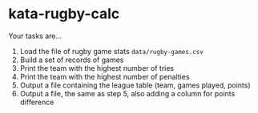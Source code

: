 # kata-rugby-calc

Your tasks are...

1. Load the file of rugby game stats `data/rugby-games.csv`
2. Build a set of records of games
3. Print the team with the highest number of tries
4. Print the team with the highest number of penalties
5. Output a file containing the league table (team, games played, points)
6. Output a file, the same as step 5, also adding a column for points difference